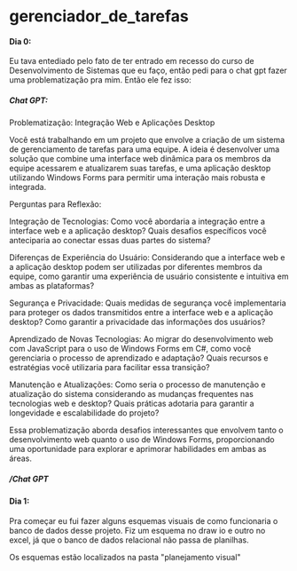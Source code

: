 # gerenciador_de_tarefas
<h4>Dia 0:</h4>
<p>Eu tava entediado pelo fato de ter entrado em recesso do curso de Desenvolvimento de Sistemas que eu faço, então pedi para o chat gpt fazer uma problematização pra mim. Então ele fez isso:</p>
<h5>Chat GPT:</h5>
Problematização: Integração Web e Aplicações Desktop

Você está trabalhando em um projeto que envolve a criação de um sistema de gerenciamento de tarefas para uma equipe. A ideia é desenvolver uma solução que combine uma interface web dinâmica para os membros da equipe acessarem e atualizarem suas tarefas, e uma aplicação desktop utilizando Windows Forms para permitir uma interação mais robusta e integrada.

Perguntas para Reflexão:

Integração de Tecnologias: Como você abordaria a integração entre a interface web e a aplicação desktop? Quais desafios específicos você anteciparia ao conectar essas duas partes do sistema?

Diferenças de Experiência do Usuário: Considerando que a interface web e a aplicação desktop podem ser utilizadas por diferentes membros da equipe, como garantir uma experiência de usuário consistente e intuitiva em ambas as plataformas?

Segurança e Privacidade: Quais medidas de segurança você implementaria para proteger os dados transmitidos entre a interface web e a aplicação desktop? Como garantir a privacidade das informações dos usuários?

Aprendizado de Novas Tecnologias: Ao migrar do desenvolvimento web com JavaScript para o uso de Windows Forms em C#, como você gerenciaria o processo de aprendizado e adaptação? Quais recursos e estratégias você utilizaria para facilitar essa transição?

Manutenção e Atualizações: Como seria o processo de manutenção e atualização do sistema considerando as mudanças frequentes nas tecnologias web e desktop? Quais práticas adotaria para garantir a longevidade e escalabilidade do projeto?

Essa problematização aborda desafios interessantes que envolvem tanto o desenvolvimento web quanto o uso de Windows Forms, proporcionando uma oportunidade para explorar e aprimorar habilidades em ambas as áreas.
<h5>/Chat GPT</h5>

<h4>Dia 1:</h4>
<p>Pra começar eu fui fazer alguns esquemas visuais de como funcionaria o banco de dados desse projeto. Fiz um esquema no draw io e outro no excel, já que o banco de dados relacional não passa de planilhas.</p>
<p>Os esquemas estão localizados na pasta "planejamento visual"</p>

